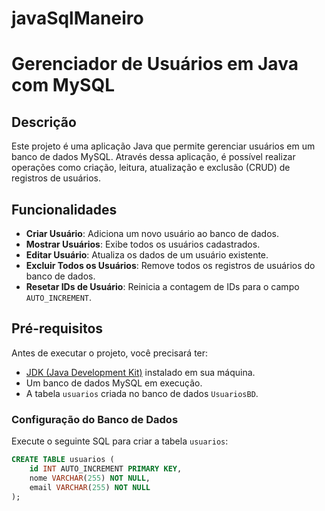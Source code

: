 # javaSqlManeiro

# Gerenciador de Usuários em Java com MySQL

## Descrição

Este projeto é uma aplicação Java que permite gerenciar usuários em um banco de dados MySQL. Através dessa aplicação, é possível realizar operações como criação, leitura, atualização e exclusão (CRUD) de registros de usuários.

## Funcionalidades

- **Criar Usuário**: Adiciona um novo usuário ao banco de dados.
- **Mostrar Usuários**: Exibe todos os usuários cadastrados.
- **Editar Usuário**: Atualiza os dados de um usuário existente.
- **Excluir Todos os Usuários**: Remove todos os registros de usuários do banco de dados.
- **Resetar IDs de Usuário**: Reinicia a contagem de IDs para o campo `AUTO_INCREMENT`.

## Pré-requisitos

Antes de executar o projeto, você precisará ter:

- [JDK (Java Development Kit)](https://www.oracle.com/java/technologies/javase-jdk11-downloads.html) instalado em sua máquina.
- Um banco de dados MySQL em execução.
- A tabela `usuarios` criada no banco de dados `UsuariosBD`.

### Configuração do Banco de Dados

Execute o seguinte SQL para criar a tabela `usuarios`:

```sql
CREATE TABLE usuarios (
    id INT AUTO_INCREMENT PRIMARY KEY,
    nome VARCHAR(255) NOT NULL,
    email VARCHAR(255) NOT NULL
);

